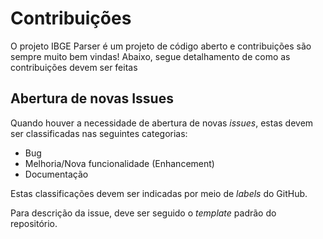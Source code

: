 # Contribuições

O projeto IBGE Parser é um projeto de código aberto e contribuições são sempre muito bem vindas!
Abaixo, segue detalhamento de como as contribuições devem ser feitas

## Abertura de novas Issues

Quando houver a necessidade de abertura de novas _issues_, estas devem ser classificadas nas seguintes categorias:

- Bug
- Melhoria/Nova funcionalidade (Enhancement)
- Documentação

Estas classificações devem ser indicadas por meio de _labels_ do GitHub.

Para descrição da issue, deve ser seguido o _template_ padrão do repositório.